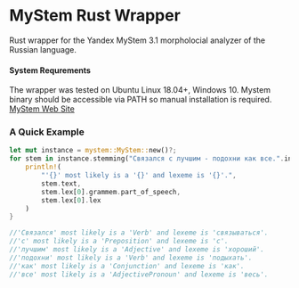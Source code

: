 # MyStem Rust Wrapper

Rust wrapper for the Yandex MyStem 3.1 morpholocial analyzer of the Russian language.

#### System Requrements
The wrapper was tested on Ubuntu Linux 18.04+, Windows 10. 
Mystem binary should be accessible via PATH so manual installation is required. [MyStem Web Site](https://yandex.ru/dev/mystem/)

### A Quick Example

```rust
let mut instance = mystem::MyStem::new()?;
for stem in instance.stemming("Связался с лучшим - подохни как все.".into())? {
    println!(
        "'{}' most likely is a '{}' and lexeme is '{}'.",
        stem.text,
        stem.lex[0].grammem.part_of_speech,
        stem.lex[0].lex
    )
}

//'Связался' most likely is a 'Verb' and lexeme is 'связываться'.
//'с' most likely is a 'Preposition' and lexeme is 'с'.
//'лучшим' most likely is a 'Adjective' and lexeme is 'хороший'.
//'подохни' most likely is a 'Verb' and lexeme is 'подыхать'.
//'как' most likely is a 'Conjunction' and lexeme is 'как'.
//'все' most likely is a 'AdjectivePronoun' and lexeme is 'весь'.

```